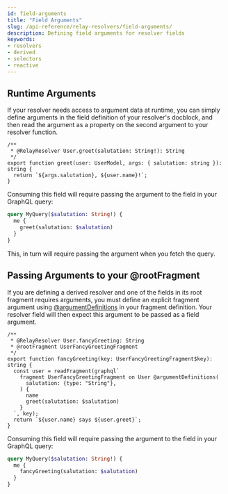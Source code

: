 ```yaml
---
id: field-arguments
title: "Field Arguments"
slug: /api-reference/relay-resolvers/field-arguments/
description: Defining field arguments for resolver fields
keywords:
- resolvers
- derived
- selectors
- reactive
---
```


## Runtime Arguments

If your resolver needs access to argument data at runtime, you can simply define arguments in the field definition of your resolver's docblock, and then read the argument as a property on the second argument to your resolver function.

```tsx
/**
 * @RelayResolver User.greet(salutation: String!): String
 */
export function greet(user: UserModel, args: { salutation: string }): string {
  return `${args.salutation}, ${user.name}!`;
}
```

Consuming this field will require passing the argument to the field in your GraphQL query:

```graphql
query MyQuery($salutation: String!) {
  me {
    greet(salutation: $salutation)
  }
}
```

This, in turn will require passing the argument when you fetch the query.

## Passing Arguments to your @rootFragment

If you are defining a derived resolver and one of the fields in its root fragment requires arguments, you must define an explicit fragment argument using [@argumentDefinitions](../graphql/graphql-directives.md#argumentdefinitions) in your fragment definition. Your resolver field will then expect this argument to be passed as a field argument.

```tsx
/**
 * @RelayResolver User.fancyGreeting: String
 * @rootFragment UserFancyGreetingFragment
 */
export function fancyGreeting(key: UserFancyGreetingFragment$key): string {
  const user = readFragment(graphql`
    fragment UserFancyGreetingFragment on User @argumentDefinitions(
      salutation: {type: "String"},
    ) {
      name
      greet(salutation: $salutation)
    }
  `, key);
  return `${user.name} says ${user.greet}`;
}
```

Consuming this field will require passing the argument to the field in your GraphQL query:

```graphql
query MyQuery($salutation: String!) {
  me {
    fancyGreeting(salutation: $salutation)
  }
}
```
